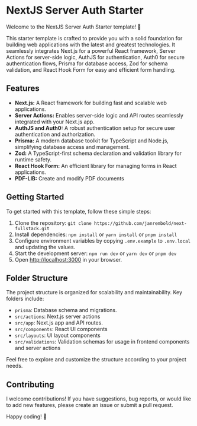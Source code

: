 # NextJS Server Auth Starter

Welcome to the NextJS Server Auth Starter template! 🚀

This starter template is crafted to provide you with a solid foundation for building web applications with the latest and greatest technologies. It seamlessly integrates Next.js for a powerful React framework, Server Actions for server-side logic, AuthJS for authentication, Auth0 for secure authentication flows, Prisma for database access, Zod for schema validation, and React Hook Form for easy and efficient form handling.

## Features

- **Next.js:** A React framework for building fast and scalable web applications.
- **Server Actions:** Enables server-side logic and API routes seamlessly integrated with your Next.js app.
- **AuthJS and Auth0:** A robust authentication setup for secure user authentication and authorization.
- **Prisma:** A modern database toolkit for TypeScript and Node.js, simplifying database access and management.
- **Zod:** A TypeScript-first schema declaration and validation library for runtime safety.
- **React Hook Form:** An efficient library for managing forms in React applications.
- **PDF-LIB:** Create and modify PDF documents

## Getting Started

To get started with this template, follow these simple steps:

1. Clone the repository: `git clone https://github.com/janrembold/next-fullstack.git`
2. Install dependencies: `npm install` or `yarn install` or `pnpm install`
3. Configure environment variables by copying `.env.example` to `.env.local` and updating the values.
4. Start the development server: `npm run dev` or `yarn dev` or `pnpm dev`
5. Open [http://localhost:3000](http://localhost:3000) in your browser.

## Folder Structure

The project structure is organized for scalability and maintainability. Key folders include:

- `prisma`: Database schema and migrations.
- `src/actions`: Next.js server actions
- `src/app`: Next.js app and API routes.
- `src/components`: React UI components
- `src/layouts`: UI layout components
- `src/validations`: Validation schemas for usage in frontend components and server actions

Feel free to explore and customize the structure according to your project needs.

## Contributing

I welcome contributions! If you have suggestions, bug reports, or would like to add new features, please create an issue or submit a pull request.

Happy coding! 🚀
